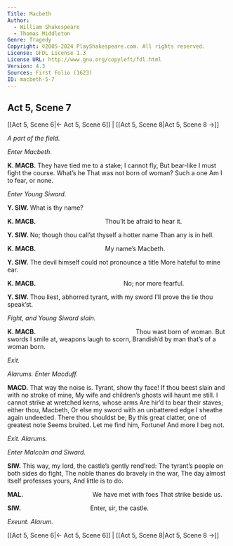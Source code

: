```yaml
---
Title: Macbeth
Author: 
  - William Shakespeare
  - Thomas Middleton
Genre: Tragedy
Copyright: ©2005-2024 PlayShakespeare.com. All rights reserved.
License: GFDL License 1.3
License URL: http://www.gnu.org/copyleft/fdl.html
Version: 4.3
Sources: First Folio (1623)
ID: macbeth-5-7
---
```


## Act 5, Scene 7
[[Act 5, Scene 6|← Act 5, Scene 6]] | [[Act 5, Scene 8|Act 5, Scene 8 →]]

*A part of the field.*

*Enter Macbeth.*

**K. MACB.**
They have tied me to a stake; I cannot fly,
But bear-like I must fight the course. What’s he
That was not born of woman? Such a one
Am I to fear, or none.

*Enter Young Siward.*

**Y. SIW.**
What is thy name?

**K. MACB.**
           Thou’lt be afraid to hear it.

**Y. SIW.**
No; though thou call’st thyself a hotter name
Than any is in hell.

**K. MACB.**
           My name’s Macbeth.

**Y. SIW.**
The devil himself could not pronounce a title
More hateful to mine ear.

**K. MACB.**
              No; nor more fearful.

**Y. SIW.**
Thou liest, abhorred tyrant, with my sword
I’ll prove the lie thou speak’st.

*Fight, and Young Siward slain.*

**K. MACB.**
                Thou wast born of woman.
But swords I smile at, weapons laugh to scorn,
Brandish’d by man that’s of a woman born.

*Exit.*

*Alarums. Enter Macduff.*

**MACD.**
That way the noise is. Tyrant, show thy face!
If thou beest slain and with no stroke of mine,
My wife and children’s ghosts will haunt me still.
I cannot strike at wretched kerns, whose arms
Are hir’d to bear their staves; either thou, Macbeth,
Or else my sword with an unbattered edge
I sheathe again undeeded. There thou shouldst be;
By this great clatter, one of greatest note
Seems bruited. Let me find him, Fortune!
And more I beg not.

*Exit. Alarums.*

*Enter Malcolm and Siward.*

**SIW.**
This way, my lord, the castle’s gently rend’red:
The tyrant’s people on both sides do fight,
The noble thanes do bravely in the war,
The day almost itself professes yours,
And little is to do.

**MAL.**
           We have met with foes
That strike beside us.

**SIW.**
           Enter, sir, the castle.

*Exeunt. Alarum.*

[[Act 5, Scene 6|← Act 5, Scene 6]] | [[Act 5, Scene 8|Act 5, Scene 8 →]]